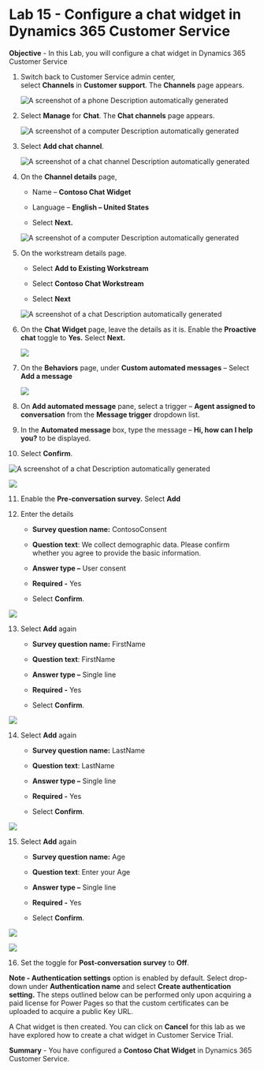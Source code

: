 # Lab 15 - Configure a chat widget in Dynamics 365 Customer Service

**Objective** - In this Lab, you will configure a chat widget in Dynamics 365 Customer Service

1.  Switch back to Customer Service admin center, select **Channels** in **Customer support**.
    The **Channels** page appears.

    ![A screenshot of a phone Description automatically
generated](./media/media16/image11.png)

2.  Select **Manage** for **Chat**. The **Chat channels** page appears.

    ![A screenshot of a computer Description automatically
generated](./media/media16/image12.png)

3.  Select **Add chat channel**.

    ![A screenshot of a chat channel Description automatically
generated](./media/media16/image13.png)

4.  On the **Channel details** page,

    - Name – **Contoso Chat Widget**

    - Language – **English – United States**

    - Select **Next.**

    ![A screenshot of a computer Description automatically
generated](./media/media16/image14.png)

5.  On the workstream details page.

    - Select **Add to Existing Workstream**

    - Select **Contoso Chat Workstream**

    - Select **Next**

    ![A screenshot of a chat Description automatically
generated](./media/media16/image15.png)

6.  On the **Chat Widget** page, leave the details as it is. Enable the
    **Proactive chat** toggle to **Yes.** Select **Next.**

    ![](./media/media16/image16.png)

7.  On the **Behaviors** page, under **Custom automated messages** –
    Select **Add a message**

    ![](./media/media16/image17.png)

8.  On **Add automated message** pane, select a trigger – **Agent
    assigned to conversation** from the **Message trigger** dropdown
    list.

9.  In the **Automated message** box, type the message – **Hi, how can I
    help you?** to be displayed.

10.  Select **Confirm**.

 ![A screenshot of a chat Description automatically
generated](./media/media16/image18.png)

  ![](./media/media16/image19.png)

11.  Enable the **Pre-conversation survey.** Select **Add**

12.  Enter the details

     -  **Survey question name:** ContosoConsent

     - **Question text**: We collect demographic data. Please confirm
      whether you agree to provide the basic information.

     - **Answer type –** User consent

     - **Required -** Yes

     - Select **Confirm**.

 ![](./media/media16/image20.png)

13.  Select **Add** again

     - **Survey question name:** FirstName

     - **Question text**: FirstName

     - **Answer type –** Single line

     - **Required -** Yes

     - Select **Confirm**.

 ![](./media/media16/image21.png)

14.  Select **Add** again

     - **Survey question name:** LastName

     - **Question text**: LastName

     - **Answer type –** Single line

     - **Required -** Yes

     - Select **Confirm**.

 ![](./media/media16/image22.png)

15.  Select **Add** again

     - **Survey question name:** Age

     - **Question text**: Enter your Age

     - **Answer type –** Single line

     - **Required -** Yes

     - Select **Confirm**.

 ![](./media/media16/image23.png)

 ![](./media/media16/image24.png)

16. Set the toggle for **Post-conversation survey** to **Off**.

**Note - Authentication settings** option is enabled by default. Select
drop-down under **Authentication name** and select **Create
authentication setting.** The steps outlined below can be performed only
upon acquiring a paid license for Power Pages so that the custom
certificates can be uploaded to acquire a public Key URL.

A Chat widget is then created. You can click on **Cancel** for this lab
as we have explored how to create a chat widget in Customer Service
Trial.

**Summary** - You have configured a **Contoso Chat Widget** in Dynamics 365 Customer Service.


